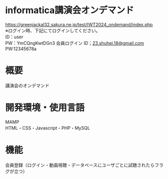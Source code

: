 # informatica講演会オンデマンド
https://greenjackal32.sakura.ne.jp/test/IWT2024_ondemand/index.php  
※ログイン時、下記にてログインしてください。  
ID：user  
PW：YmCQngKwtDGn3
会員ログイン
ID；23.shuhei.18@gmail.com  
PW:12345678a

# 概要  

講演会のオンデマンド

# 開発環境・使用言語  

MAMP  
HTML・CSS・Javascript・PHP・MySQL

# 機能  

会員登録（ログイン・動画視聴・データベースにユーザごとに試聴されたらフラグが立つ）
